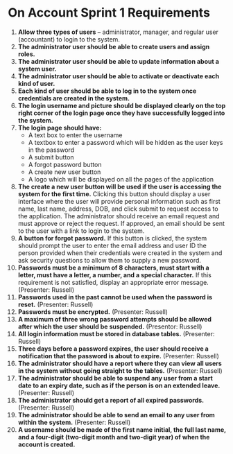 # On Account Sprint 1 Requirements

1. **Allow three types of users** – administrator, manager, and regular user (accountant) to login to the system.
2. **The administrator user should be able to create users and assign roles.**
3. **The administrator user should be able to update information about a system user.**
4. **The administrator user should be able to activate or deactivate each kind of user.**
5. **Each kind of user should be able to log in to the system once credentials are created in the system.**
6. **The login username and picture should be displayed clearly on the top right corner of the login page once they have successfully logged into the system.**
7. **The login page should have:**
   - A text box to enter the username
   - A textbox to enter a password which will be hidden as the user keys in the password
   - A submit button
   - A forgot password button
   - A create new user button
   - A logo which will be displayed on all the pages of the application
8. **The create a new user button will be used if the user is accessing the system for the first time.** Clicking this button should display a user interface where the user will provide personal information such as first name, last name, address, DOB, and click submit to request access to the application. The administrator should receive an email request and must approve or reject the request. If approved, an email should be sent to the user with a link to login to the system.
9. **A button for forgot password.** If this button is clicked, the system should prompt the user to enter the email address and user ID the person provided when their credentials were created in the system and ask security questions to allow them to supply a new password.
10. **Passwords must be a minimum of 8 characters, must start with a letter, must have a letter, a number, and a special character.** If this requirement is not satisfied, display an appropriate error message.  (Presenter: Russell)
11. **Passwords used in the past cannot be used when the password is reset.**  (Presenter: Russell)
12. **Passwords must be encrypted.** (Presenter: Russell)
13. **A maximum of three wrong password attempts should be allowed after which the user should be suspended.** (Presentor: Russell)
14. **All login information must be stored in database tables.** (Presenter: Russell)
15. **Three days before a password expires, the user should receive a notification that the password is about to expire.** (Presenter: Russell)
16. **The administrator should have a report where they can view all users in the system without going straight to the tables.** (Presenter: Russell)
17. **The administrator should be able to suspend any user from a start date to an expiry date, such as if the person is on an extended leave.** (Presenter: Russell)
18. **The administrator should get a report of all expired passwords.** (Presenter: Russell)
19. **The administrator should be able to send an email to any user from within the system.** (Presenter: Russell)
20. **A username should be made of the first name initial, the full last name, and a four-digit (two-digit month and two-digit year) of when the account is created.**

